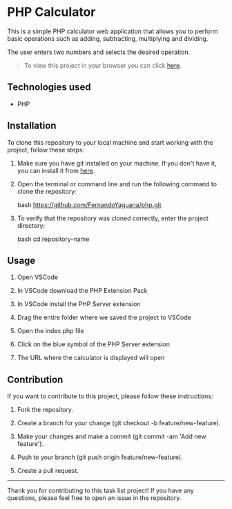 # PHP Calculator

This is a simple PHP calculator web application that allows you to perform basic operations such as adding, subtracting, multiplying and dividing.

The user enters two numbers and selects the desired operation.

> To view this project in your browser you can click [here](https://php-production-fa42.up.railway.app/).

## Technologies used

- PHP

## Installation

To clone this repository to your local machine and start working with the project, follow these steps:

1. Make sure you have git installed on your machine. If you don't have it, you can install it from [here](https://git-scm.com/).

2. Open the terminal or command line and run the following command to clone the repository:

    bash
    https://github.com/FernandoYaguana/php.git
   
3. To verify that the repository was cloned correctly, enter the project directory:
   
    bash
    cd repository-name
    
## Usage

1. Open VSCode

2. In VSCode download the PHP Extension Pack

3. In VSCode install the PHP Server extension

4. Drag the entire folder where we saved the project to VSCode

5. Open the index.php file

6. Click on the blue symbol of the PHP Server extension

7. The URL where the calculator is displayed will open

## Contribution

If you want to contribute to this project, please follow these instructions:

1. Fork the repository.
   
2. Create a branch for your change (git checkout -b feature/new-feature).
   
3. Make your changes and make a commit (git commit -am 'Add new feature').
   
4. Push to your branch (git push origin feature/new-feature).
   
5. Create a pull request.

---

Thank you for contributing to this task list project! If you have any questions, please feel free to open an issue in the repository.
